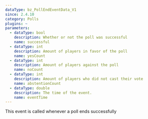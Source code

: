 ```yaml
---
dataType: bz_PollEndEventData_V1
since: 2.4.10
category: Polls
plugins: ~
parameters:
  - dataType: bool
    description: Whether or not the poll was successful
    name: successful
  - dataType: int
    description: Amount of players in favor of the poll
    name: yesCount
  - dataType: int
    description: Amount of players against the poll
    name: noCount
  - dataType: int
    description: Amount of players who did not cast their vote
    name: abstentionCount
  - dataType: double
    description: The time of the event.
    name: eventTime
---
```


This event is called whenever a poll ends successfully
